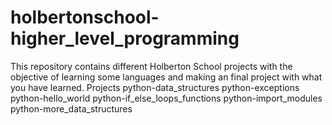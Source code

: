 # holbertonschool-higher_level_programming

This repository contains different Holberton School projects with the objective of learning some languages and making an final project with what you have learned.
Projects
python-data_structures
python-exceptions
python-hello_world
python-if_else_loops_functions
python-import_modules
python-more_data_structures
